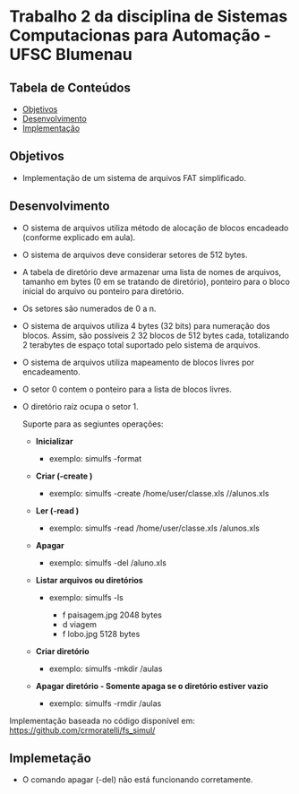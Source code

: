 # Trabalho 2 da disciplina de Sistemas Computacionas para Automação - UFSC Blumenau

## Tabela de Conteúdos 
- [Objetivos](#objetivos)
- [Desenvolvimento](#desenvolvimento)
- [Implementação](#implementação)

## Objetivos

- Implementação de um sistema de arquivos FAT simplificado.

## Desenvolvimento

 - O sistema de arquivos utiliza método de alocação de blocos encadeado (conforme
explicado em aula).
- O sistema de arquivos deve considerar setores de 512 bytes.
- A tabela de diretório deve armazenar uma lista de nomes de arquivos, tamanho em
bytes (0 em se tratando de diretório), ponteiro para o bloco inicial do arquivo ou
ponteiro para diretório.
- Os setores são numerados de 0 a n.
- O sistema de arquivos utiliza 4 bytes (32 bits) para numeração dos blocos.
Assim, são possíveis 2 32 blocos de 512 bytes cada, totalizando 2 terabytes de
espaço total suportado pelo sistema de arquivos.
- O sistema de arquivos utiliza mapeamento de blocos livres por encadeamento.
- O setor 0 contem o ponteiro para a lista de blocos livres.
- O diretório raíz ocupa o setor 1.

  Suporte para as segiuntes operações:
  
  - **Inicializar**
       - exemplo: simulfs -format <tamanho em megabytes>
 
  - **Criar (-create <arquivo original> <destino no sistema virtual>)**
       - exemplo: simulfs -create /home/user/classe.xls /<caminho>/alunos.xls
 
  - **Ler (-read <arquivo no disco> <caminho no sistema virtual> )**
       - exemplo: simulfs -read /home/user/classe.xls <caminho>/alunos.xls 
 
  - **Apagar**
       - exemplo: simulfs -del <caminho>/aluno.xls
 
  - **Listar arquivos ou diretórios**
       - exemplo: simulfs -ls <caminho>
            + f paisagem.jpg    2048 bytes
            + d viagem
            + f lobo.jpg        5128 bytes 
 
  - **Criar diretório**
       - exemplo: simulfs -mkdir <caminho>/aulas
        
  - **Apagar diretório - Somente apaga se o diretório estiver vazio**
       - exemplo: simulfs -rmdir <caminho>/aulas
  
Implementação baseada no código disponível em: https://github.com/crmoratelli/fs_simul/
  
  
## Implemetação
  - O comando apagar (-del) não está funcionando corretamente.



